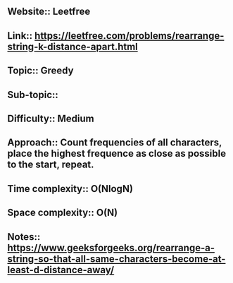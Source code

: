 ## Website:: Leetfree
## Link:: https://leetfree.com/problems/rearrange-string-k-distance-apart.html
## Topic:: Greedy
## Sub-topic::
## Difficulty:: Medium
## Approach:: Count frequencies of all characters, place the highest frequence as close as possible to the start, repeat.
## Time complexity:: O(NlogN)
## Space complexity:: O(N)
## Notes:: https://www.geeksforgeeks.org/rearrange-a-string-so-that-all-same-characters-become-at-least-d-distance-away/

